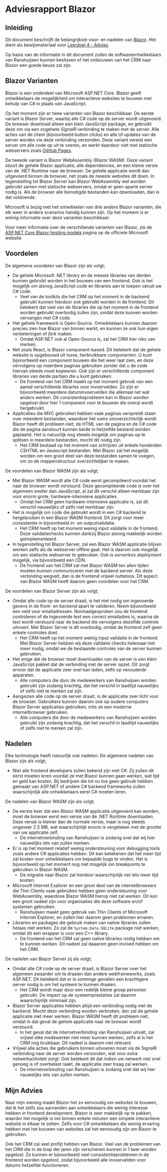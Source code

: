 ﻿# Adviesrapport Blazor
## Inleiding

Dit document beschrijft de belangrijkste voor- en nadelen van [Blazor](https://dotnet.microsoft.com/apps/aspnet/web-apps/blazor). Het dient als bewijsmateriaal voor [Leerdoel 4 - Advies](Content/Stage3/Leerdoelen/4).

Op basis van de informatie in dit document zullen de softwareontwikkelaars van Ranshuijsen kunnen beslissen of het ombouwen van het CRM naar Blazor een goede keuze zal zijn.

## Blazor Varianten
Blazor is een onderdeel van Microsoft ASP.NET Core. Blazor geeft ontwikkelaars de mogelijkheid om interactieve websites te bouwen met behulp van C# in plaats van JavaScript.

Op het moment zijn er twee varianten van Blazor beschikbaar. De eerste variant is Blazor Server, waarbij alle C# code op de server wordt uitgevoerd. De browser download alleen een klein JavaScript package, en gebruikt deze om via een zogehete *SignalR* verbinding te maken met de server. Alle acties van de client (bijvoorbeeld button clicks) en alle UI updates van de server worden via deze verbinding verzonden. Deze variant vereist een server om alle code op uit te voeren, en werkt daardoor niet met statische webservers zoals [GitHub Pages](https://pages.github.com/).

De tweede variant is Blazor WebAssembly (Blazor WASM). Deze variant stuurt de gehele Blazor applicatie, alle dependencies, en een kleine versie van de .NET Runtime naar de browser. De gehele applicatie wordt dan uitgevoerd binnen de browser, net zoals de meeste websites dit doen. In tegenstelling tot Blazor Server kan Blazor WebAssembly wel worden gebruikt samen met statische webservers, omdat er geen aparte server nodig is. Als de browser alle benodigde bestanden kan downloaden, dan is dat voldoende.

Microsoft is bezig met het ontwikkelen van drie andere Blazor varianten, die elk weer in andere scenarios handig kunnen zijn. Op het moment is er weinig informatie over deze varianten beschikbaar.

Voor meer informatie over de verschillende varianten van Blazor, zie de [ASP.NET Core Blazor hosting models](https://docs.microsoft.com/en-us/aspnet/core/blazor/hosting-models?view=aspnetcore-3.1) pagina op de officiele Microsoft website.

## Voordelen
De algemene voordelen van Blazor zijn als volgt;

 * De gehele Microsoft .NET library en de meeste libraries van derden kunnen gebruikt worden in het bouwen van een frontend. Ook is het mogelijk om alsnog JavaScript code en libraries aan te toepen vanuit uw C# code.  
   * Veel van de toolkits die het CRM op het moment in de backend gebruikt kunnen hierdoor ook gebruikt worden in de frontend. Dit betekent dat veel van de libraries die op het moment in de frontend worden gebruikt overbodig zullen zijn, omdat deze kunnen worden vervangen met C# code.
 * Het gehele framework is Open-Source. Ontwikkelaars kunnen daarom precies zien hoe Blazor van binnen werkt, en kunnen ze ook hun eigen verbeteringen of _fork_  maken.
   * Omdat ASP.NET ook al Open-Source is, zal het CRM hier niks van merken.
 * Net zoals React, is Blazor component-based. Dit betekent dat de gehele website is opgebouwd uit losse, herbruikbare componenten. U kunt bijvoorbeeld een component bouwen die het weer laat zien, en deze vervolgens op meerdere paginas gebruiken zonder dat u de code hiervan steeds moet kopieeren. Ook zijn er verschillende component libraries van derde partijen die u kunt gebruiken.
   * De frontend van het CRM maakt op het moment gebruik van een aantal verschillende libraries voor invoervelden. Zo zijn er bijvoorbeeld meerdere datuminvoervelden die allemaal net wat anders werken. Dit consistentieprobleem kan in Blazor worden opgelost door hier 1 component voor te bouwen die overal wordt hergebruikt.
 * Applicaties die MVC gebruiken hebben vaak paginas verspreidt staan over meerdere bestanden, waardoor het soms onoverzichterlijk wordt. Blazor heeft dit probleem niet; de HTML van de pagina en de C# code die de pagina aanstuurt kunnen beide in hetzelfde bestand worden geplaatst. Het is natuurlijk nog steeds mogelijk om paginas op te splitsen in meerdere bestanden, mocht dit nodig zijn.
	* Het CRM bestaad op het moment van schrijven uit enkele honderden CSHTML en Javascript bestanden. Met Blazor zal het mogelijk worden om een groot deel van deze bestanden samen te voegen, om zo de mappenstructuur overzichtelijker te maken.

De voordelen van Blazor WASM zijn als volgt;
 * Met Blazor WASM wordt alle C# code eerst gecompileerd voordat het naar de browser wordt verstuurd. Deze gecompileerde code is over het algemeen sneller dan JavaScript, al zal dit verschil alleen merkbaar zijn voor enorm grote, hardware-intensieve applicaties.
   * Omdat het CRM geen hardware-intensieve applicatie is, zal dit verschil nauwelijks of zelfs niet merkbaar zijn.
 * Het is mogelijk om code die gebruikt wordt in een C# backend te hergebruiken in een Blazor WASM frontend. Dit zorgt voor meer consistentie in bijvoorbeeld in- en outputvalidatie.
   * Het CRM heeft op het moment weinig input validatie in de frontend. Deze validatiechecks kunnen dankzij Blazor alsnog makkelijk worden geimplementeerd.
 * In tegenstelling tot Blazor Server, zal een Blazor WASM applicatie blijven werken zelfs als de webserver offline gaat. Het is daarom ook mogelijk om een statische webserver te gebruiken. Ook is *serverless deployment* mogelijk, via bijvoorbeeld een CDN.
   * De frontend van het CRM zal met Blazor WASM ten allen tijden moeten kunnen communiceren met de backend server. Als deze verbinding wegvalt, dan is de frontend vrijwel nutteloos. Dit aspect van Blazor WASM heeft daarom geen voordelen voor het CRM.

De voordelen van Blazor Server zijn als volgt;
* Omdat alle code op de server draait, is het niet nodig om ingevoerde gevens in de front- en backend apart te valideren. Neem bijvoorbeeld een veld voor emailadressen. Normaalgesproken zou de frontend controleren of de ingevoerde text een correct emailadres is, waarna de text wordt verstuurd naar de backend die vervolgens dezelfde controle uitvoert. Met Blazor Server is dit overbodig, omdat de frontend zelf geen enkele controles doet.
  * Het CRM heeft op het moment weinig input validatie in de frontend. Met Blazor Server hebben wij deze validatie checks helemaal niet meer nodig, omdat we de bestaande controles van de server kunnen gebruiken.
* Het enige dat de browser moet downloaden van de server is een klein JavaScript pakket dat de verbinding met de server opzet. Dit zorgt ervoor dat de applicatie zeer snel kan laden, zelfs op verouderde apparaten.
  * Alle computers die door de medewerkers van Ranshuijsen worden gebruikt zijn zodanig krachtig, dat het verschil in laadtijd nauwelijks of zelfs niet te merken zal zijn.
* Aangezien alle code op de server draait, is de applicatie zeer licht voor de browser. Gebruikers kunnen daarom ook op oudere computers Blazor Server applicaties gebruiken, mits ze een moderne internetbrowser gebruiken.  
  * Alle computers die door de medewerkers van Ranshuijsen worden gebruikt zijn zodanig krachtig, dat het verschil in laadtijd nauwelijks of zelfs niet te merken zal zijn.

## Nadelen
Elke technologie heeft natuurlijk ook nadelen. De algemene nadelen van Blazor zijn als volgt;
* Niet alle frontend developers zullen bekend zijn met C#. Zij zullen dit eerst moeten leren voordat ze met Blazor kunnen gaan werken, wat tijd en geld kan kosten. Bij bedrijven die tot nu toe geen gebruik hebben gemaakt van ASP.NET of andere C# backend frameworks zullen waarschijnlijk alle ontwikkelaars eerst C# moeten leren.

De nadelen van Blazor WASM zijn als volgt;
* De eerste keer dat een Blazor WASM applicatie uitgevoerd kan worden, moet de browser eerst een versie van de .NET Runtime downloaden. Deze versie is kleiner dan de normale versie, maar is nog steeds ongeveer 2.5 MB, wat waarschijnlijk enorm is vergeleken met de grootte van uw applicatie zelf.
  * De internetverbinding van Ranshuijsen is zodanig snel dat wij hier nauwelijks iets van zullen merken.
* Er is op het moment relatief weinig ondersteuning voor debugging tools zoals andere C# applicaties hebben. Dit kan betekenen dat het meer tijd zal kosten voor ontwikkelaars om bepaalde bugs te vinden. Het is bijvoorbeeld op het moment nog niet mogelijk om breakpoints te gebruiken in Blazor WASM.
  * De migratie naar Blazor zal hierdoor waarschijnlijk net iets meer tijd kosten.
* Microsoft Internet Explorer en een groot deel van de internetbrowsers die Thin Clients vaak gebruiken hebben geen ondersteuning voor WebAssembly, waardooe Blazor WASM hierop niet zal werken. Dit kan een groot nadeel zijn voor organisaties die deze software en/of systemen gebruiken.
  * Ranshuijsen maakt geen gebruik van Thin Clients of Microsoft Internet Explorer, en zullen hier daarom geen problemen ervaren.
* Libraries en packages die gebruik maken van native libraries zullen helaas niet werken. Zo zal de `System.Data.SQLite` package niet werken, omdat dit een wrapper is voor een C++ library.
  * De frontend van het CRM zal geen native libraries nodig hebben om te kunnen werken. Dit nadeel zal daaarom geen invloed hebben om het CRM.

De nadelen van Blazor Server zij als volgt;
* Omdat alle C# code op de server draait, is Blazor Server over het algemeen zwaarder om te draaien dan andere webframeworks, zoals ASP.NET. Dit betekent dat er in sommige gevallen een krachtigere server nodig is om het systeem te kunnen draaien.
  * Het CRM wordt maar door een redelijk kleine groep personen gebruikt. De impact op de systeemprestaties zal daarom waarschijnlijk minimaal zijn.
* Blazor Server applicaties hebben altijd een verbinding nodig met de backend. Mocht deze verbinding worden verbroken, dan zal de gehele applicatie niet meer werken. Blazor WASM heeft dit probleem niet, omdat in dat geval de gehele applicatie naar de browser wordt verstuurd.
  * In het geval dat de internetverbinding van Ranshuijsen uitvalt, zal vrijwel elke medewerker niet meer kunnen werken, zelfs al is het CRM nog bruikbaar. Dit nadeel is daarom niet relevant.
* Vrijwel alle acties die gebruikers binnen uitvoeren moet via de SignalR verbinding naar de server worden verzonden, wat voor extra netwerkactiviteit zorgt. Ook betekent dit dat indien uw netwerk niet snel genoeg is of overbelast raakt, de applicatie zeer traag zal werken.  
  * De internetverbinding van Ranshuijsen is zodanig snel dat wij hier nauwelijks iets van zullen merken.

## Mijn Advies
Naar mijn mening maakt Blazor het zo eenvoudig om websites te bouwen, dat ik het zelfs zou aanranden aan ontwikkelaars die weinig interesse hebben in frontend development. Blazor is zeer makkelijk op te pakken, waardor het mogelijk is om binnen enkele minuten een simpele interactieve website in elkaar te zetten. Zelfs voor C# ontwikkelaars die weinig ervaring hebben met het bouwen van websites zal het eenvoudig zijn om Blazor te gebruiken.

Ook het CRM zal veel profijt hebben van Blazor. Veel van de problemen van het CRM die in de loop der jaren zijn verschenen kunnen in 1 keer worden opgelost. Zo kunnen er bijvoorbeeld veel consistentieproblemen in de frontend worden opgelost, zodat bijvoorbeeld alle invoervelden voor datums hetzelfde functioneren.